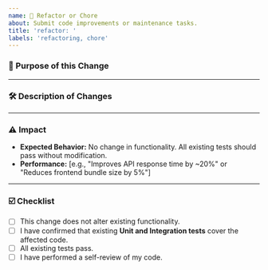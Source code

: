 ```yaml
---
name: 🧹 Refactor or Chore
about: Submit code improvements or maintenance tasks.
title: 'refactor: '
labels: 'refactoring, chore'
---
```


### 🎯 Purpose of this Change
---

### 🛠️ Description of Changes
---

### ⚠️ Impact
- **Expected Behavior:** No change in functionality. All existing tests should pass without modification.
- **Performance:** [e.g., "Improves API response time by ~20%" or "Reduces frontend bundle size by 5%"]

---

### ☑️ Checklist
- [ ] This change does not alter existing functionality.
- [ ] I have confirmed that existing **Unit and Integration tests** cover the affected code.
- [ ] All existing tests pass.
- [ ] I have performed a self-review of my code.
